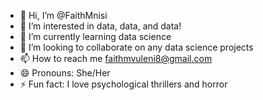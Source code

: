 - 👋 Hi, I’m @FaithMnisi
- 👀 I’m interested in data, data, and data!
- 🌱 I’m currently learning data science
- 💞️ I’m looking to collaborate on any data science projects
- 📫 How to reach me faithmvuleni8@gmail.com
- 😄 Pronouns: She/Her
- ⚡ Fun fact: I love psychological thrillers and horror

<!---
FaithMnisi/FaithMnisi is a ✨ special ✨ repository because its `README.md` (this file) appears on your GitHub profile.
You can click the Preview link to take a look at your changes.
--->
